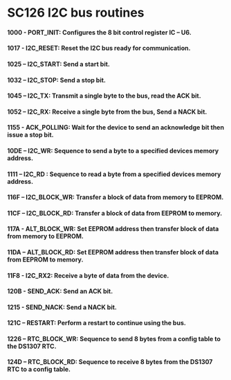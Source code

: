 # SC126 I2C bus routines

#### 1000 - PORT_INIT:		    Configures the 8 bit control register IC – U6.
#### 1017 - I2C_RESET:		    Reset the I2C bus ready for communication.
#### 1025 – I2C_START:		    Send a start bit.
#### 1032 – I2C_STOP:		    Send a stop bit.
#### 1045 – I2C_TX:		      Transmit a single byte to the bus, read the ACK bit.
#### 1052 – I2C_RX:		      Receive a single byte from the bus, Send a NACK bit.
#### 1155 - ACK_POLLING:	    Wait for the device to send an acknowledge bit then issue a stop bit.
#### 10DE – I2C_WR:		      Sequence to send a byte to a specified devices memory address.
#### 1111 – I2C_RD	:		      Sequence to read a byte from a specified devices memory address.
#### 116F – I2C_BLOCK_WR:	  Transfer a block of data from memory to EEPROM.
#### 11CF – I2C_BLOCK_RD:	  Transfer a block of data from EEPROM to memory.
#### 117A - 	ALT_BLOCK_WR:	  Set EEPROM address then transfer block of data from memory to EEPROM.
#### 11DA – ALT_BLOCK_RD:	  Set EEPROM address then transfer block of data from EEPROM to memory.
#### 11F8 - I2C_RX2:		      Receive a byte of data from the device.
#### 120B - SEND_ACK:		    Send an ACK bit.
#### 1215 - SEND_NACK:		    Send a NACK bit.
#### 121C – RESTART:		      Perform a restart to continue using the bus.
#### 1226 – RTC_BLOCK_WR:	  Sequence to send 8 bytes from a config table to 	the DS1307 RTC.
#### 124D – RTC_BLOCK_RD:	  Sequence to receive 8 bytes from the DS1307 RTC to a config table.	
